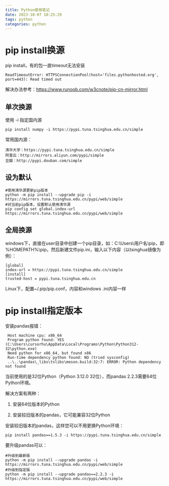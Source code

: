 ```yaml
---
title: Python使用笔记
date: 2023-10-07 10:25:29
tags: python
categories: python
---
```


# pip install换源

pip install，有的包一直timeout无法安装

```
ReadTimeoutError: HTTPSConnectionPool(host='files.pythonhosted.org', port=443): Read timed out
```

解决办法参考：https://www.runoob.com/w3cnote/pip-cn-mirror.html

## 单次换源

使用 -i 指定国内源

```
pip install numpy -i https://pypi.tuna.tsinghua.edu.cn/simple 
```

常用国内源：

```
清华大学：https://pypi.tuna.tsinghua.edu.cn/simple
阿里云：http://mirrors.aliyun.com/pypi/simple
豆瓣：http://pypi.douban.com/simple
```

## 设为默认

```
#使用清华源更新pip版本
python -m pip install --upgrade pip -i https://mirrors.tuna.tsinghua.edu.cn/pypi/web/simple 
#对当前pip版本，设置默认使用清华源
pip config set global.index-url https://mirrors.tuna.tsinghua.edu.cn/pypi/web/simple
```

## 全局换源

windows下，直接在user目录中创建一个pip目录，如：C:\Users\用户名\pip，即 %HOMEPATH%\pip，然后新建文件pip.ini，输入以下内容（以tsinghua镜像为例）：

```
[global]
index-url = https://pypi.tuna.tsinghua.edu.cn/simple
[install]
trusted-host = pypi.tuna.tsinghua.edu.cn
```

Linux下，配置~/.pip/pip.conf，内容和windows .ini内容一样

# pip install指定版本

安装pandas报错：

```
 Host machine cpu: x86_64
 Program python found: YES (C:\Users\cursorhu\AppData\Local\Programs\Python\Python312-32\python.exe)
 Need python for x86_64, but found x86
 Run-time dependency python found: NO (tried sysconfig)
 ..\..\pandas\_libs\tslibs\meson.build:32:7: ERROR: Python dependency not found
```

当前使用的是32位Python（Python 3.12.0 32位），而pandas 2.2.3需要64位Python环境。

解决方案有两种：

1. 安装64位版本的Python

1. 安装较旧版本的pandas，它可能兼容32位Python

安装较旧版本的pandas，这样您可以不用更换Python环境：

```
pip install pandas==1.5.3 -i https://pypi.tuna.tsinghua.edu.cn/simple
```

要升级pandas可以：

```
#升级到最新版
python -m pip install --upgrade pandas -i https://mirrors.tuna.tsinghua.edu.cn/pypi/web/simple
#升级到指定版
python -m pip install --upgrade pandas==2.2.3 -i https://mirrors.tuna.tsinghua.edu.cn/pypi/web/simple
```

